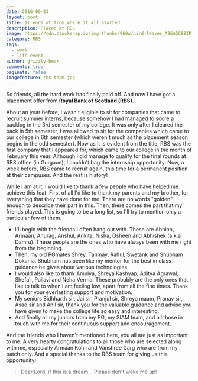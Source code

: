 ```yaml
---
date: 2016-09-23
layout: post
title: It ends at from where it all started
description: Placed at RBS
image: https://cdn.stocksnap.io/img-thumbs/960w/bird-leaves_AB6A5G88IP.jpg
category: RBS
tags:
  - work
  - life-event
author: grizzly-bear
comments: true
paginate: false
imagefeature: rbs-team.jpg
---
```

So friends, all the hard work has finally paid off. And now I have got a placement offer from **Royal Bank of Scotland (RBS)**.

About an year before, I wasn't eligible to sit for companies that came to recruit summer interns, because somehow I had managed to score a backlog in the 3rd semester of my college. It was only after I cleared the back in 5th semester, I was allowed to sit for the companies which came to our college in 6th semester (which weren't much as the placement season begins in the odd semester). Now as it is evident from the title, RBS was the first company that I appeared for, which came to our college in the month of February this year. Although I did manage to qualify for the final rounds at RBS office (in Gurgaon), I couldn't bag the internship opportunity. Now, a week before, RBS came to recruit again, this time for a permanent position at their campuses. And the rest is history!

While I am at it, I would like to thank a few people who have helped me achieve this feat. First of all I'd like to thank my parents and my brother, for everything that they have done for me. There are no words "golden" enough to describe their part in this. Then, there comes the part that my friends played. This is going to be a long list, so I'll try to mention only a particular few of them. 

* I'll begin with the friends I often hang out with. These are Abhinn, Armaan, Anurag, Anshul, Ankita, Nisha, Osheen and Abhishek (a.k.a Damru). These people are the ones who have always been with me right from the beginning.
* Then, my old PGmates Shrey, Tanmay, Rahul, Swetank and Shubham Dokania. Shubham has been like my mentor for the best in class guidance he gives about various technologies.
* I would also like to thank Amulya, Shreya Kashyap, Aditya Agrawal, Shefali, Pallavi and Neha Verma. These probably are the only ones that I like to talk to when I am feeling low, apart from all the fine times. Thank you for your everlasting support and motivation.
* My seniors Sidhharth sir, Jai sir, Pranjul sir, Shreya maam, Pranav sir, Asad sir and Anil sir, thank you for the valuable guidance and advise you have given to make the college life so easy and interesting.
* And finally all my juniors from my PG, my SIAM team, and all those in touch with me for their continuous support and encouragement.

And the friends who I haven't mentioned here, you all are just as important to me. A very hearty congratulations to all those who are selected along with me, especially Armaan Kohli and Vanshree Garg who are from my batch only. And a special thanks to the RBS team for giving us this opportunity!

> Dear Lord, if this is a dream... Please don't wake me up!